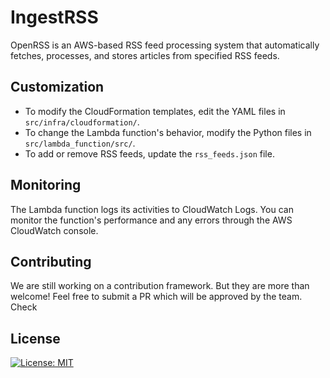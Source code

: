 # IngestRSS

OpenRSS is an AWS-based RSS feed processing system that automatically fetches, processes, and stores articles from specified RSS feeds.




## Customization

- To modify the CloudFormation templates, edit the YAML files in `src/infra/cloudformation/`.
- To change the Lambda function's behavior, modify the Python files in `src/lambda_function/src/`.
- To add or remove RSS feeds, update the `rss_feeds.json` file.


## Monitoring
The Lambda function logs its activities to CloudWatch Logs. You can monitor the function's performance and any errors through the AWS CloudWatch console.

## Contributing
We are still working on a contribution framework. But they are more than welcome! Feel free to submit a PR which will be approved by the team.
Check

## License
[![License: MIT](https://img.shields.io/badge/License-MIT-green.svg)](https://opensource.org/licenses/MIT)

